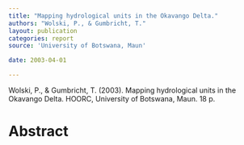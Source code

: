 ```yaml
---
title: "Mapping hydrological units in the Okavango Delta."
authors: "Wolski, P., & Gumbricht, T."
layout: publication
categories: report
source: 'University of Botswana, Maun'

date: 2003-04-01

---
```


Wolski, P., & Gumbricht, T. (2003). Mapping hydrological units in the Okavango Delta. HOORC, University of Botswana, Maun. 18 p.

<h1 class='foot-description'>Abstract</h1>
